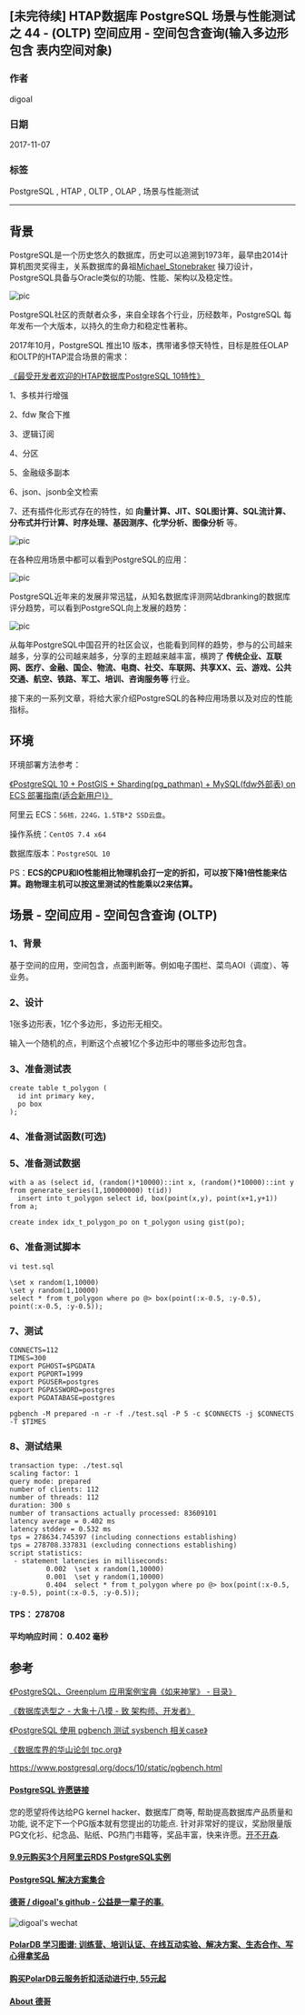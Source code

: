 ## [未完待续] HTAP数据库 PostgreSQL 场景与性能测试之 44 - (OLTP) 空间应用 - 空间包含查询(输入多边形 包含 表内空间对象)       
                                   
### 作者                  
digoal                  
                  
### 日期                   
2017-11-07                  
                    
### 标签                  
PostgreSQL , HTAP , OLTP , OLAP , 场景与性能测试            
                              
----                              
                               
## 背景                
PostgreSQL是一个历史悠久的数据库，历史可以追溯到1973年，最早由2014计算机图灵奖得主，关系数据库的鼻祖[Michael_Stonebraker](https://en.wikipedia.org/wiki/Michael_Stonebraker) 操刀设计，PostgreSQL具备与Oracle类似的功能、性能、架构以及稳定性。          
          
![pic](20171107_02_pic_003.jpg)            
          
PostgreSQL社区的贡献者众多，来自全球各个行业，历经数年，PostgreSQL 每年发布一个大版本，以持久的生命力和稳定性著称。          
          
2017年10月，PostgreSQL 推出10 版本，携带诸多惊天特性，目标是胜任OLAP和OLTP的HTAP混合场景的需求：          
          
[《最受开发者欢迎的HTAP数据库PostgreSQL 10特性》](../201710/20171029_01.md)          
          
1、多核并行增强          
          
2、fdw 聚合下推          
          
3、逻辑订阅          
           
4、分区          
          
5、金融级多副本          
          
6、json、jsonb全文检索          
          
7、还有插件化形式存在的特性，如 **向量计算、JIT、SQL图计算、SQL流计算、分布式并行计算、时序处理、基因测序、化学分析、图像分析** 等。          
          
![pic](20171107_02_pic_001.jpg)            
          
在各种应用场景中都可以看到PostgreSQL的应用：          
          
![pic](../201706/20170601_02_pic_002.png)            
          
PostgreSQL近年来的发展非常迅猛，从知名数据库评测网站dbranking的数据库评分趋势，可以看到PostgreSQL向上发展的趋势：          
          
![pic](20171107_02_pic_002.jpg)          
          
从每年PostgreSQL中国召开的社区会议，也能看到同样的趋势，参与的公司越来越多，分享的公司越来越多，分享的主题越来越丰富，横跨了 **传统企业、互联网、医疗、金融、国企、物流、电商、社交、车联网、共享XX、云、游戏、公共交通、航空、铁路、军工、培训、咨询服务等** 行业。          
          
接下来的一系列文章，将给大家介绍PostgreSQL的各种应用场景以及对应的性能指标。          
          
## 环境          
环境部署方法参考：          
          
[《PostgreSQL 10 + PostGIS + Sharding(pg_pathman) + MySQL(fdw外部表) on ECS 部署指南(适合新用户)》](../201710/20171018_01.md)            
          
阿里云 ECS：```56核，224G，1.5TB*2 SSD云盘```。          
          
操作系统：```CentOS 7.4 x64```          
          
数据库版本：```PostgreSQL 10```          
          
PS：**ECS的CPU和IO性能相比物理机会打一定的折扣，可以按下降1倍性能来估算。跑物理主机可以按这里测试的性能乘以2来估算。**            
          
## 场景 - 空间应用 - 空间包含查询 (OLTP)          
          
### 1、背景          
          
基于空间的应用，空间包含，点面判断等。例如电子围栏、菜鸟AOI（调度）、等业务。  
          
### 2、设计          
          
1张多边形表，1亿个多边形，多边形无相交。  
  
输入一个随机的点，判断这个点被1亿个多边形中的哪些多边形包含。  
          
### 3、准备测试表          
          
```  
create table t_polygon (  
  id int primary key,  
  po box  
);  
```  
          
### 4、准备测试函数(可选)          
          
### 5、准备测试数据          
          
```  
with a as (select id, (random()*10000)::int x, (random()*10000)::int y from generate_series(1,100000000) t(id))   
  insert into t_polygon select id, box(point(x,y), point(x+1,y+1)) from a;  
  
create index idx_t_polygon_po on t_polygon using gist(po);  
```      
          
### 6、准备测试脚本          
          
```  
vi test.sql  
  
\set x random(1,10000)  
\set y random(1,10000)  
select * from t_polygon where po @> box(point(:x-0.5, :y-0.5), point(:x-0.5, :y-0.5));  
```  
          
### 7、测试          
          
```  
CONNECTS=112  
TIMES=300  
export PGHOST=$PGDATA  
export PGPORT=1999  
export PGUSER=postgres  
export PGPASSWORD=postgres  
export PGDATABASE=postgres  
  
pgbench -M prepared -n -r -f ./test.sql -P 5 -c $CONNECTS -j $CONNECTS -T $TIMES  
```       
          
### 8、测试结果          
          
```   
transaction type: ./test.sql  
scaling factor: 1  
query mode: prepared  
number of clients: 112  
number of threads: 112  
duration: 300 s  
number of transactions actually processed: 83609101  
latency average = 0.402 ms  
latency stddev = 0.532 ms  
tps = 278634.745397 (including connections establishing)  
tps = 278708.337831 (excluding connections establishing)  
script statistics:  
 - statement latencies in milliseconds:  
         0.002  \set x random(1,10000)  
         0.001  \set y random(1,10000)  
         0.404  select * from t_polygon where po @> box(point(:x-0.5, :y-0.5), point(:x-0.5, :y-0.5));  
```     
          
#### TPS： 278708   
          
#### 平均响应时间： 0.402 毫秒     
  
          
## 参考          
[《PostgreSQL、Greenplum 应用案例宝典《如来神掌》 - 目录》](../201706/20170601_02.md)            
          
[《数据库选型之 - 大象十八摸 - 致 架构师、开发者》](../201702/20170209_01.md)            
          
[《PostgreSQL 使用 pgbench 测试 sysbench 相关case》](../201610/20161031_02.md)            
          
[《数据库界的华山论剑 tpc.org》](../201701/20170125_01.md)            
            
https://www.postgresql.org/docs/10/static/pgbench.html            
            
  
  
  
  
  
  
  
  
  
  
  
  
  
  
  
  
  
  
  
  
  
  
  
  
  
  
  
  
  
  
  
  
  
  
  
  
  
  
  
  
  
  
  
  
  
  
  
  
  
  
  
  
  
  
  
  
  
  
  
  
  
  
  
  
  
  
  
  
  
  
  
  
  
#### [PostgreSQL 许愿链接](https://github.com/digoal/blog/issues/76 "269ac3d1c492e938c0191101c7238216")
您的愿望将传达给PG kernel hacker、数据库厂商等, 帮助提高数据库产品质量和功能, 说不定下一个PG版本就有您提出的功能点. 针对非常好的提议，奖励限量版PG文化衫、纪念品、贴纸、PG热门书籍等，奖品丰富，快来许愿。[开不开森](https://github.com/digoal/blog/issues/76 "269ac3d1c492e938c0191101c7238216").  
  
  
#### [9.9元购买3个月阿里云RDS PostgreSQL实例](https://www.aliyun.com/database/postgresqlactivity "57258f76c37864c6e6d23383d05714ea")
  
  
#### [PostgreSQL 解决方案集合](https://yq.aliyun.com/topic/118 "40cff096e9ed7122c512b35d8561d9c8")
  
  
#### [德哥 / digoal's github - 公益是一辈子的事.](https://github.com/digoal/blog/blob/master/README.md "22709685feb7cab07d30f30387f0a9ae")
  
  
![digoal's wechat](../pic/digoal_weixin.jpg "f7ad92eeba24523fd47a6e1a0e691b59")
  
  
#### [PolarDB 学习图谱: 训练营、培训认证、在线互动实验、解决方案、生态合作、写心得拿奖品](https://www.aliyun.com/database/openpolardb/activity "8642f60e04ed0c814bf9cb9677976bd4")
  
  
#### [购买PolarDB云服务折扣活动进行中, 55元起](https://www.aliyun.com/activity/new/polardb-yunparter?userCode=bsb3t4al "e0495c413bedacabb75ff1e880be465a")
  
  
#### [About 德哥](https://github.com/digoal/blog/blob/master/me/readme.md "a37735981e7704886ffd590565582dd0")
  
